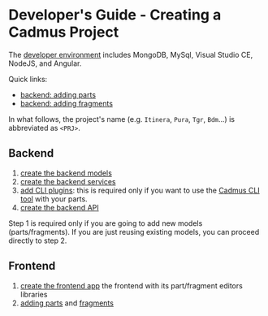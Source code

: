 # Developer's Guide - Creating a Cadmus Project

The [developer environment](./environment.md) includes MongoDB, MySql, Visual Studio CE, NodeJS, and Angular.

Quick links:

- [backend: adding parts](./backend/adding-parts.md)
- [backend: adding fragments](./backend/adding-fragments.md)

In what follows, the project's name (e.g. `Itinera`, `Pura`, `Tgr`, `Bdm`...) is abbreviated as `<PRJ>`.

## Backend

1. [create the backend models](./backend/core.md)
2. [create the backend services](./backend/services.md)
3. [add CLI plugins](./backend/cli.md): this is required only if you want to use the [Cadmus CLI tool](https://github.com/vedph/cadmus_tool) with your parts.
4. [create the backend API](./backend/api.md)

Step 1 is required only if you are going to add new models (parts/fragments). If you are just reusing existing models, you can proceed directly to step 2.

## Frontend

1. [create the frontend app](./frontend/creating.md) the frontend with its part/fragment editors libraries
2. [adding parts](./frontend/adding-parts.md) and [fragments](./frontend/adding-fragments.md)
